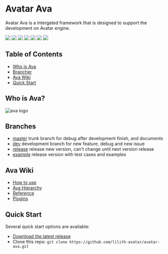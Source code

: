 # Avatar Ava
Avatar Ava is a intergated framework that is designed to support the development on Avatar engine.

[![](https://img.shields.io/badge/-DaVinci-MediumPurple)](http://api.projectdavinci.com/)
[![](https://img.shields.io/badge/-framework-brightgreen)](https://github.com/lilith-avatar/avatar-ava)
[![](https://img.shields.io/badge/-Ava-ff69b4)](https://github.com/lilith-avatar/avatar-ava/wiki)
[![](https://img.shields.io/badge/-wiki-DeepSkyBlue)](https://github.com/lilith-avatar/avatar-ava/wiki)
[![](https://img.shields.io/badge/-api%20plugin-9cf)](https://github.com/lilith-avatar/davinci-api-wrap)
[![](https://img.shields.io/badge/release-v1.0-Tan)](https://github.com/lilith-avatar/avatar-ava/releases)
[![](https://img.shields.io/badge/download-smap-success)](https://github.com/lilith-avatar/avatar-ava/raw/release/Smap/avatar-ava.smap)



## Table of Contents

* [Who is Ava](#who-is-ava?)
* [Brancher](#branches)
* [Ava Wiki](#ava-wiki)
* [Quick Start](#quick-start)


## Who is Ava? 
![ava logo](https://i.pinimg.com/564x/f1/af/3d/f1af3d3db9c5711dda1d29a585c3bf03.jpg "ava: blessed, beautiful")

## Branches
* [master](https://github.com/lilith-avatar/avatar-ava) trunk branch for debug after development finish, and documents 
* [dev](https://github.com/lilith-avatar/avatar-ava/tree/dev) development branch for new feature, debug and new issue
* [release](https://github.com/lilith-avatar/avatar-ava/tree/release) release new version, can't change until next version release
* [example](https://github.com/lilith-avatar/avatar-ava/tree/example) release version with test cases and examples

## Ava Wiki
* [How to use](https://github.com/lilith-avatar/avatar-ava/wiki/Get-Started)
* [Ava Hierarchy](https://github.com/lilith-avatar/avatar-ava/wiki/Hierarchy)
* [Reference](https://github.com/lilith-avatar/avatar-ava/wiki/Reference)
* [Plugins](https://github.com/lilith-avatar/avatar-ava/wiki/Plugins)

## Quick Start
Several quick start options are available:

 * [Download the latest release](https://github.com/lilith-avatar/avatar-ava/releases)
 * Clone this repo: `git clone https://github.com/lilith-avatar/avatar-ava.git`

